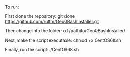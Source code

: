To run:

First clone the repository:
git clone https://github.com/ruffm/GeoQBashInstaller.git

Then change into the folder:
cd /path/to/GeoQBashInstaller/

Next, make the script executable:
chmod +x CentOS68.sh

Finally, run the script:
./CentOS68.sh
